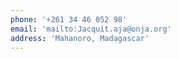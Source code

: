 ```yaml
---
phone: '+261 34 46 052 98'
email: 'mailto:Jacquit.aja@onja.org'
address: 'Mahanoro, Madagascar'
---
```

